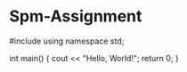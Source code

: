 # Spm-Assignment
#include <iostream>
using namespace std;

int main() 
{
    cout << "Hello, World!";
    return 0;
}
